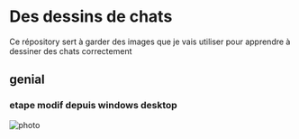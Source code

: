 ﻿# Des dessins de chats
Ce répository sert à garder des images que je vais utiliser pour apprendre à dessiner des chats correctement
## genial 
### etape modif depuis windows desktop
![photo](https://github.com/Valonlisbeth/The-MakerCat/master/06d37b9427bbcabca8efd4d5023b3e42.jpg)
